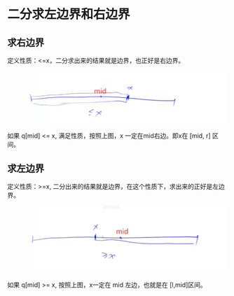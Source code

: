 # 二分求左边界和右边界

## 求右边界

定义性质：<=x，二分求出来的结果就是边界，也正好是右边界。

![](imgs/1.png)

如果 q[mid] <= x, 满足性质，按照上图，x 一定在mid右边。即x在 [mid, r] 区间。

## 求左边界

定义性质：>=x, 二分出来的结果就是边界，在这个性质下，求出来的正好是左边界。

![](imgs/2.png)

如果 q[mid] >= x, 按照上图，x一定在 mid 左边，也就是在 [l,mid]区间。
